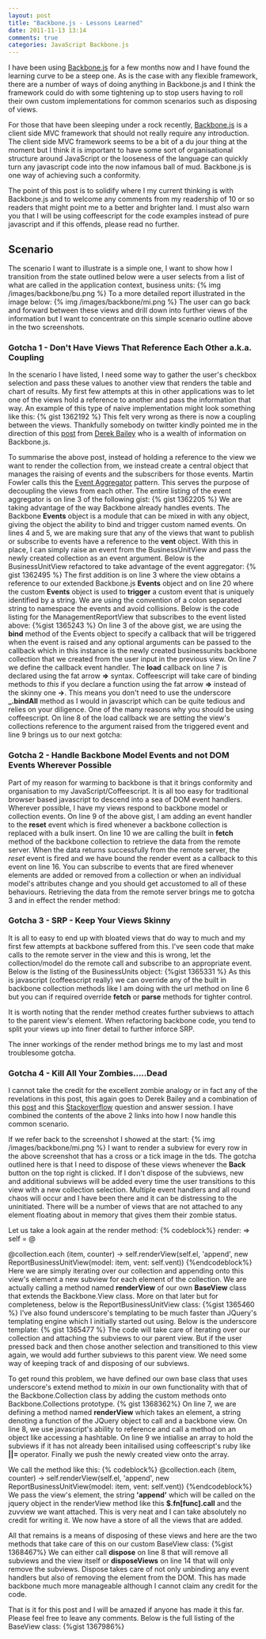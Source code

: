 ```yaml
---
layout: post
title: "Backbone.js - Lessons Learned"
date: 2011-11-13 13:14
comments: true
categories: JavaScript Backbone.js
---
```

I have been using <a href="http://documentcloud.github.com/backbone/" target="_blank">Backbone.js</a> for a few months now and I have found the learning curve to be a steep one.  As is the case with any flexible framework, there are a number of ways of doing anything in Backbone.js and I think the framework could do with some tightening up to stop users having to roll their own custom implementations for common scenarios such as disposing of views.

For those that have been sleeping under a rock recently, <a href="http://documentcloud.github.com/backbone/" target="_blank">Backbone.js</a> is a client side MVC framework that should not really require any introduction.  The client side MVC framework seems to be a bit of a du jour thing at the moment but I think it is important to have some sort of organisational structure around JavaScript or the looseness of the language can quickly turn any javascript code into the now infamous ball of mud.  Backbone.js is one way of achieving such a conformity.

The point of this post is to solidify where I my current thinking is with Backbone.js and to welcome any comments from my readership of 10 or so readers that might point me to a better and brighter land.  I must also warn you that I will be using coffeescript for the code examples instead of pure javascript and if this offends, please read no further.

## Scenario

The scenario I want to illustrate is a simple one, I want to show how I transition from the state outlined below were a user selects from a list of what are called in the application context, business units:
{% img /images/backbone/bu.png %}
To a more detailed report illustrated in the image below:
{% img /images/backbone/mi.png %}
The user can go back and forward between these views and drill down into further views of the information but I want to concentrate on this simple scenario outline above in the two screenshots.

###  Gotcha 1 - Don't Have Views That Reference Each Other a.k.a. Coupling
In the scenario I have listed, I need some way to gather the user's checkbox selection and pass these values to another view that renders the table and chart of results.  My first few attempts at this in other applications was to let one of the views hold a reference to another and pass the information that way.   An example of this type of naive implementation might look something like this:
{% gist 1362192 %}
This felt very wrong as there is now a coupling between the views. Thankfully somebody on twitter kindly pointed me in the direction of this <a href="http://lostechies.com/derickbailey/2011/07/19/references-routing-and-the-event-aggregator-coordinating-views-in-backbone-js/" target="_blank">post</a> from <a href="https://twitter.com/#!/derickbailey" target="_blank">Derek Bailey</a> who is a wealth of information on Backbone.js. 

To summarise the above post, instead of holding a reference to the view we want to render the collection from, we instead create a central object that manages the raising of events and the subscribers for those events.  Martin Fowler calls this the <a href="http://martinfowler.com/eaaDev/EventAggregator.html">Event Aggregator</a> pattern.  This serves the purpose of decoupling the views from each other.  The entire listing of the event aggregator is on line 3 of the following gist:
{% gist 1362205 %}
We are taking advantage of the way Backbone already handles events.  The Backbone **Events** object is a module that can be mixed in with any object, giving the object the ability to bind and trigger custom named events.  On lines 4 and 5, we are making sure that any of the views that want to publish or subscribe to events have a reference to the **vent** object.  With this in place, I can simply raise an event from the BusinessUnitView and pass the newly created collection as an event argument.  Below is the BusinessUnitView refactored to take advantage of the event aggregator:
{% gist 1362495 %}
The first addition is on line 3 where the view obtains a reference to our extended Backbone.js **Events** object and on line 20 where the custom **Events** object is used to **trigger** a custom event that is uniquely identified by a string.  We are using the convention of a colon separated string to namespace the events and avoid collisions.  Below is the code listing for the ManagementReportView that subscribes to the event listed above:
{%gist 1365243 %}
On line 3 of the above gist, we are using the **bind** method of the Events object to specify a callback that will be triggered when the event is raised and any optional arguments can be passed to the callback which in this instance is the newly created businessunits backbone collection that we created from the user input in the previous view. On line 7 we define the callback event handler.  The **load** callback on line 7 is declared using the fat arrow **=>** syntax.  Coffeescript will take care of binding methods to *this* if you declare a function using the fat arrow **=>** instead of the skinny one **->**.  This means you don't need to use the underscore **_.bindAll** method as I would in javascript which can be quite tedious and relies on your diligence.  One of the many reasons why you should be using coffeescript.  On line 8 of the load callback we are setting the view's collections reference to the argument raised from the triggered event and line 9 brings us to our next gotcha:

###  Gotcha 2 - Handle Backbone Model Events and not DOM Events Wherever Possible
Part of my reason for warming to backbone is that it brings conformity and organisation to my JavaScript/Coffeescript.  It is all too easy for traditional browser based javascript to descend into a sea of DOM event handlers.  Wherever possible, I have my views respond to backbone model or collection events.  On line 9 of the above gist, I am adding an event handler to the **reset** event which is fired whenever a backbone collection is replaced with a bulk insert.  On line 10 we are calling the built in **fetch** method of the backbone collection to retrieve the data from the remote server.  When the data returns successfully from the remote server, the *reset* event is fired and we have bound the render event as a callback to this event on line 16.  You can subscribe to events that are fired whenever elements are added or removed from a collection or when an individual model's attributes change and you should get accustomed to all of these behaviours.  Retrieving the data from the remote server brings me to gotcha 3 and in effect the render method:

### Gotcha 3 - SRP - Keep Your Views Skinny
It is all to easy to end up with bloated views that do way to much and my first few attempts at backbone suffered from this.  I've seen code that make calls to the remote server in the view and this is wrong, let the collection/model do the remote call and subscribe to an appropriate event.  Below is the listing of the BusinessUnits object:
{%gist 1365331 %}
As this is javascript (coffeescript really) we can override any of the built in backbone collection methods like I am doing with the url method on line 6 but you can if required override **fetch** or **parse** methods for tighter control.  

It is worth noting that the render method creates further subviews to attach to the parent view's element. When refactoring backbone code, you tend to split your views up into finer detail to further inforce SRP.

The inner workings of the render method brings me to my last and most troublesome gotcha.

###  Gotcha 4 - Kill All Your Zombies.....Dead
I cannot take the credit for the excellent zombie analogy or in fact any of the revelations in this post, this again goes to Derek Bailey and a combination of this <a href="http://lostechies.com/derickbailey/2011/09/15/zombies-run-managing-page-transitions-in-backbone-apps/" target="_blank">post</a> and this <a href="http://stackoverflow.com/questions/7567404/backbone-js-repopulate-or-recreate-the-view/7607853#7607853">Stackoverflow</a> question and answer session.  I have combined the contents of the above 2 links into how I now handle this common scenario.

If we refer back to the screenshot I showed at the start:
{% img /images/backbone/mi.png %}
I want to render a subview for every row in the above screenshot that has a cross or a tick image in the tds.  The gotcha outlined here is that I need to dispose of these views whenever the **Back** button on the top right is clicked.  If I don't dispose of the subviews, new and additional subviews will be added every time the user transitions to this view with a new collection selection.  Multiple event handlers and all round chaos will occur and I have been there and it can be distressing to the uninitiated.  There will be a number of views that are not attached to any element floating about in memory that gives them their zombie status.

Let us take a look again at the render method:
{% codeblock%}
render: =>
  self = @

  @collection.each (item, counter) ->
    self.renderView(self.el, 'append', new ReportBusinessUnitView(model: item, vent: self.vent))
{%endcodeblock%}
Here we are simply iterating over our collection and appending onto this view's element a new subview for each element of the collection.  We are actually calling a method named **renderView** of our own **BaseView** class that extends the Backbone.View class.  More on that later but for completeness, below is the ReportBusinessUnitView class:
{%gist 1365460 %}
I've also found underscore's templating to be much faster than JQuery's templating engine which I initially started out using. Below is the underscore template:
{% gist 1365477 %}
The code will take care of iterating over our collection and attaching the subviews to our parent view.  But if the user pressed back and then chose another selection and transitioned to this view again, we would add further subviews to this parent view.  We need some way of keeping track of and disposing of our subviews.

To get round this problem, we have defined our own base class that uses underscore's extend method to *mixin* in our own functionality with that of the Backbone.Collection class by adding the custom methods onto Backbone.Collections prototype.
{% gist 1368362%}
On line 7, we are defining a method named **renderView** which takes an element, a string denoting a function of the JQuery object to call and a backbone view.  On line 8, we use javascript's ability to reference and call a method on an object like accessing a hashtable.  On line 9 we intialise an array to hold the subviews if it has not already been initailised using coffeescript's ruby like **||=** operator.  Finally we push the newly created view onto the array.

We call the method like this:
{% codeblock%}
  @collection.each (item, counter) ->
    self.renderView(self.el, 'append', new ReportBusinessUnitView(model: item, vent: self.vent))
{%endcodeblock%}
We pass the view's element, the string **'append'** which will be called on the jquery object in the renderView method like this **$.fn[func].call** and the zuvview we want attached.  This is very neat and I can take absolutely no credit for writing it.  We now have a store of all the views that are added.

All that remains is a means of disposing of these views and here are the two methods that take care of this on our custom BaseView class:
{%gist 1368467%}
We can either call **dispose** on line 8   that will remove all subviews and the view itself or **disposeViews** on line 14 that will only remove the subviews.  Dispose takes care of not only unbinding any event handlers but also of removing the element from the DOM.  This has made backbone much more manageable although I cannot claim any credit for the code.

That is it for this post and I will be amazed if anyone has made it this far.  Please feel free to leave any comments.  Below is the full listing of the BaseView class:
{%gist 1367986%}
